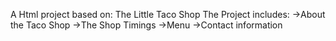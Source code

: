 A Html project based on: The Little Taco Shop
The Project includes:
->About the Taco Shop
->The Shop Timings
->Menu
->Contact information
